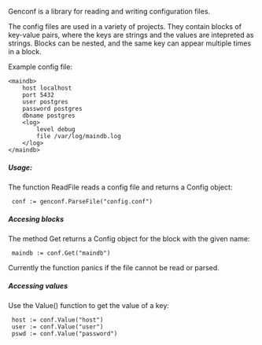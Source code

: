 Genconf is a library for reading and writing configuration files.

The config files are used in a variety of projects. They contain blocks of key-value pairs, where the keys are strings and the values are intepreted as strings. Blocks can be nested, and the same key can appear multiple times in a block.

Example config file:

```
<maindb>
    host localhost
    port 5432
    user postgres
    password postgres
    dbname postgres
    <log>
        level debug
        file /var/log/maindb.log
    </log>
</maindb>
```

##### Usage:
The function ReadFile reads a config file and returns a Config object:

```
 conf := genconf.ParseFile("config.conf")
```

##### Accesing blocks
The method Get returns a Config object for the block with the given name:

```
 maindb := conf.Get("maindb")
```

Currently the function panics if the file cannot be read or parsed.

##### Accessing values
Use the Value() function to get the value of a key:

```
 host := conf.Value("host")
 user := conf.Value("user")
 pswd := conf.Value("password")
```
